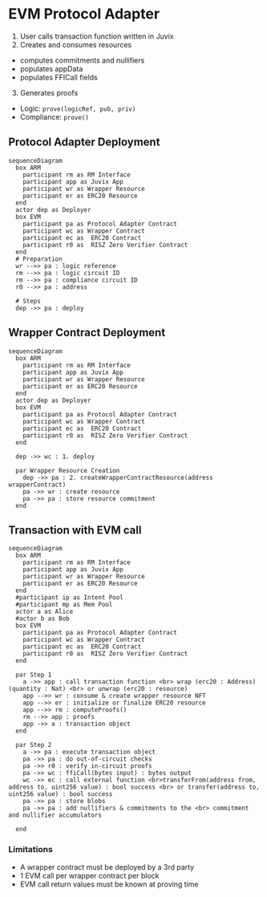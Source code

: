 # EVM Protocol Adapter

1. User calls transaction function written in Juvix
2. Creates and consumes resources

- computes commitments and nullifiers
- populates appData
- populates FFICall fields

3. Generates proofs

- Logic: `prove(logicRef, pub, priv)`
- Compliance: `prove()`

## Protocol Adapter Deployment

```mermaid
sequenceDiagram
  box ARM
    participant rm as RM Interface
    participant app as Juvix App
    participant wr as Wrapper Resource
    participant er as ERC20 Resource
  end
  actor dep as Deployer
  box EVM
    participant pa as Protocol Adapter Contract
    participant wc as Wrapper Contract
    participant ec as  ERC20 Contract
    participant r0 as  RISZ Zero Verifier Contract
  end
  # Preparation
  wr -->> pa : logic reference
  rm -->> pa : logic circuit ID
  rm -->> pa : compliance circuit ID
  r0 -->> pa : address

  # Steps
  dep ->> pa : deploy
```

## Wrapper Contract Deployment

```mermaid
sequenceDiagram
  box ARM
    participant rm as RM Interface
    participant app as Juvix App
    participant wr as Wrapper Resource
    participant er as ERC20 Resource
  end
  actor dep as Deployer
  box EVM
    participant pa as Protocol Adapter Contract
    participant wc as Wrapper Contract
    participant ec as  ERC20 Contract
    participant r0 as  RISZ Zero Verifier Contract
  end

  dep ->> wc : 1. deploy

  par Wrapper Resource Creation
    dep ->> pa : 2. createWrapperContractResource(address wrapperContract)
    pa ->> wr : create resource
    pa ->> pa : store resource commitment
  end
```

## Transaction with EVM call

```mermaid
sequenceDiagram
  box ARM
    participant rm as RM Interface
    participant app as Juvix App
    participant wr as Wrapper Resource
    participant er as ERC20 Resource
  end
  #participant ip as Intent Pool
  #participant mp as Mem Pool
  actor a as Alice
  #actor b as Bob
  box EVM
    participant pa as Protocol Adapter Contract
    participant wc as Wrapper Contract
    participant ec as  ERC20 Contract
    participant r0 as  RISZ Zero Verifier Contract
  end

  par Step 1
    a ->> app : call transaction function <br> wrap (erc20 : Address) (quantity : Nat) <br> or unwrap (erc20 : resource)
    app -->> wr : consume & create wrapper resource NFT
    app -->> er : initialize or finalize ERC20 resource
    app -->> rm : computeProofs()
    rm -->> app : proofs
    app ->> a : transaction object
  end

  par Step 2
    a ->> pa : execute transaction object
    pa ->> pa : do out-of-circuit checks
    pa ->> r0 : verify in-circuit proofs
    pa ->> wc : ffiCall(bytes input) : bytes output
    wc ->> ec : call external function <br>transferFrom(address from, address to, uint256 value) : bool success <br> or transfer(address to, uint256 value) : bool success
    pa ->> pa : store blobs
    pa ->> pa : add nullifiers & commitments to the <br> commitment and nullifier accumulators

  end
```

### Limitations

- A wrapper contract must be deployed by a 3rd party
- 1 EVM call per wrapper contract per block
- EVM call return values must be known at proving time
